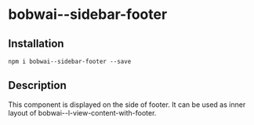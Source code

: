 # bobwai--sidebar-footer

## Installation

    npm i bobwai--sidebar-footer --save

## Description

This component is displayed on the side of footer. It can be used as inner layout of bobwai--l-view-content-with-footer.
